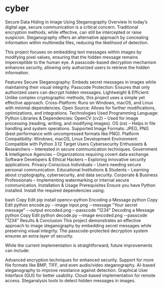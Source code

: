 # cyber
Secure Data Hiding in Image Using Steganography
Overview
In today’s digital age, secure communication is a critical concern. Traditional encryption methods, while effective, can still be intercepted or raise suspicion. Steganography offers an alternative approach by concealing information within multimedia files, reducing the likelihood of detection.

This project focuses on embedding text messages within images by modifying pixel values, ensuring that the hidden message remains imperceptible to the human eye. A passcode-based decryption mechanism enhances security, allowing only authorized users to retrieve the hidden information.

Features
Secure Steganography: Embeds secret messages in images while maintaining their visual integrity.
Passcode Protection: Ensures that only authorized users can decrypt hidden messages.
Lightweight & Efficient: Unlike complex cryptographic methods, this project uses a simple yet effective approach.
Cross-Platform: Runs on Windows, macOS, and Linux with minimal dependencies.
Open Source: Allows for further modifications, optimizations, and integrations.
Technologies Used
Programming Language: Python
Libraries & Dependencies:
OpenCV (cv2) – Used for image processing (reading, writing, and modifying images).
OS (os) – Helps in file handling and system operations.
Supported Image Formats: JPEG, PNG (best performance with uncompressed formats like PNG).
Platform Compatibility: Windows, macOS, Linux
Development Environment: Compatible with Python 3.12
Target Users
Cybersecurity Enthusiasts & Researchers – Interested in secure communication techniques.
Government & Intelligence Agencies – Organizations requiring covert data exchange.
Software Developers & Ethical Hackers – Exploring innovative security applications.
Privacy-Conscious Individuals – Users needing secure personal communication.
Educational Institutions & Students – Learning about cryptography, cybersecurity, and data security.
Corporate & Business Professionals – Implementing watermarking or internal secure communication.
Installation & Usage
Prerequisites
Ensure you have Python installed. Install the required dependencies using:

bash
Copy
Edit
pip install opencv-python
Encoding a Message
python
Copy
Edit
python encode.py --image input.png --message "Your secret message" --output encoded.png --passcode "1234"
Decoding a Message
python
Copy
Edit
python decode.py --image encoded.png --passcode "1234"
Results & Conclusion
This project demonstrates an effective approach to image steganography by embedding secret messages while preserving visual integrity. The passcode-protected decryption system ensures an extra layer of security.

While the current implementation is straightforward, future improvements can include:

Advanced encryption techniques for enhanced security.
Support for more file formats like BMP, TIFF, and even audio/video steganography.
AI-based steganography to improve resistance against detection.
Graphical User Interface (GUI) for better usability.
Cloud-based implementation for remote access.
Steganalysis tools to detect hidden messages in images.
